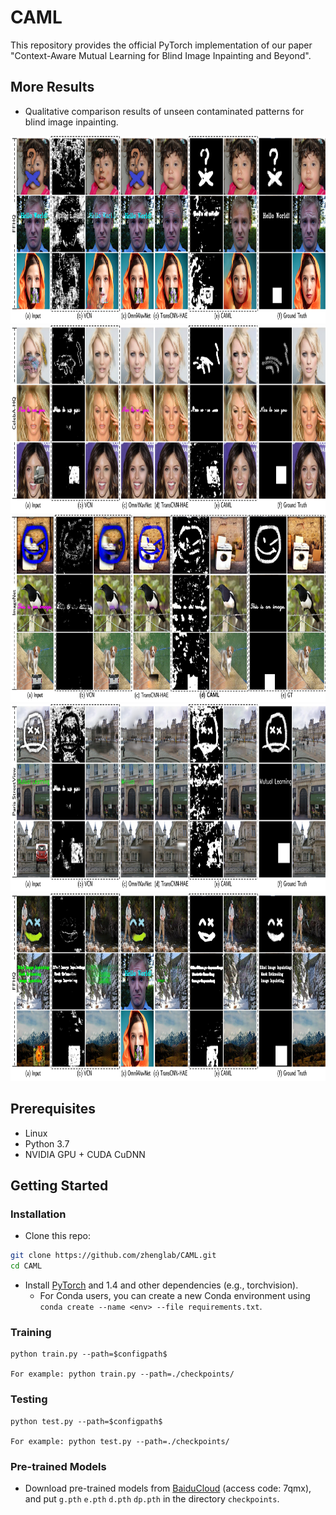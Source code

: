 # CAML

This repository provides the official PyTorch implementation of our paper "Context-Aware Mutual Learning for Blind Image Inpainting and Beyond".

## More Results

- Qualitative comparison results of unseen contaminated patterns for blind image inpainting.

<img src="imgs/ffhq.png" width=800 height=300/>
<img src="imgs/celebahq.png" width=800 height=300/>
<img src="imgs/imagenet.png" width=800 height=300/>
<img src="imgs/paris.png" width=800 height=300/>
<img src="imgs/places2.png" width=800 height=300/>

## Prerequisites

- Linux
- Python 3.7
- NVIDIA GPU + CUDA CuDNN

## Getting Started


### Installation

- Clone this repo:
```bash
git clone https://github.com/zhenglab/CAML.git
cd CAML
```

- Install [PyTorch](http://pytorch.org) and 1.4 and other dependencies (e.g., torchvision).
  - For Conda users, you can create a new Conda environment using `conda create --name <env> --file requirements.txt`.

### Training

```
python train.py --path=$configpath$

For example: python train.py --path=./checkpoints/
```

### Testing

```
python test.py --path=$configpath$ 

For example: python test.py --path=./checkpoints/
```

### Pre-trained Models

- Download pre-trained models from [BaiduCloud](https://pan.baidu.com/s/1-VzOl35c7NYaUprAwRXoQw?pwd=7qmx) (access code: 7qmx), and put `g.pth` `e.pth` `d.pth` `dp.pth` in the directory `checkpoints`.

